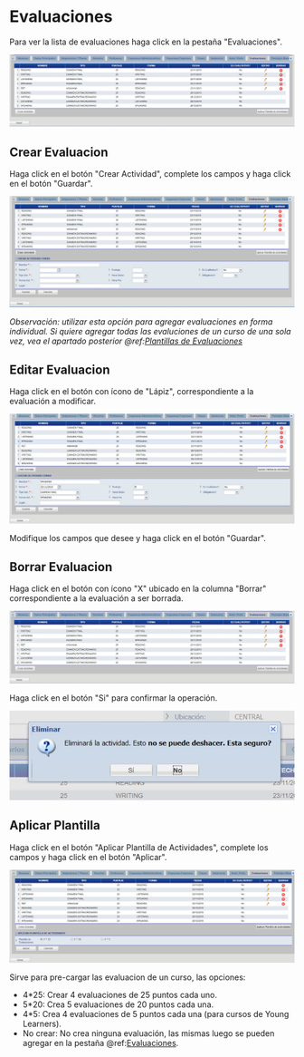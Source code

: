 # Evaluaciones

Para ver la lista de evaluaciones haga click en la pestaña "Evaluaciones".

![Evaluaciones](../reportes/cursosVer/img/evaluaciones/verEvaluaciones.jpg)

## Crear Evaluacion

Haga click en el botón "Crear Actividad", complete los campos y haga click en el botón "Guardar".

![Evaluaciones](../reportes/cursosVer/img/evaluaciones/crearEvaluacion.jpg)

_Observación: utilizar esta opción para agregar evaluaciones en forma individual. Si quiere agregar todas las evaluciones de un curso de una sola vez, vea el apartado posterior @ref:[Plantillas de Evaluaciones](#aplicar-plantilla)_

## Editar Evaluacion

Haga click en el botón con ícono de "Lápiz", correspondiente a la evaluación a modificar.

![Evaluaciones](../reportes/cursosVer/img/evaluaciones/editarEvaluacion.jpg)

Modifique los campos que desee y haga click en el botón "Guardar".

## Borrar Evaluacion

Haga click en el botón con ícono "X" ubicado en la columna "Borrar" correspondiente a la evaluación a ser borrada.

![Evaluaciones](../reportes/cursosVer/img/evaluaciones/verEvaluaciones.jpg)

Haga click en el botón "Si" para confirmar la operación.

![Evaluaciones](../reportes/cursosVer/img/evaluaciones/borrarEvaluacionPop.jpg)

## Aplicar Plantilla

Haga click en el botón "Aplicar Plantilla de Actividades", complete los campos y haga click en el botón "Aplicar".

![Evaluaciones](../reportes/cursosVer/img/evaluaciones/aplicarPlantillaDeEvaluaciones.jpg)

Sirve para pre-cargar las evaluacion de un curso, las opciones:

   * 4*25: Crear 4 evaluaciones de 25 puntos cada uno.
   * 5*20: Crea 5 evaluaciones de 20 puntos cada una.
   * 4*5: Crea 4 evaluaciones de 5 puntos cada una (para cursos de Young Learners).
   * No crear: No crea ninguna evaluación, las mismas luego se pueden agregar en la pestaña @ref:[Evaluaciones](#evaluaciones).
